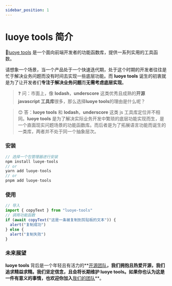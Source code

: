 ```yaml
---
sidebar_position: 1
---
```


# luoye tools 简介

🏅[luoye tools](https://github.com/mala-luoye/luoye-tools) 是一个面向前端开发者的功能函数库，提供一系列实用的工具函数。

请想象一个场景，当一个产品处于一个快速迭代期，处于这个时期的开发者往往是忙于解决业务问题而没有时间去实现一些底层功能。而 **luoye tools** 诞生的初衷就是为了让开发者们**专注于解决业务问题**而**无需考虑底层实现**。

> ❓ 问：市面上，像 **lodash**，**underscore** 这类优秀且成熟的**开源 javascript 工具库**很多，那么选择**luoye tools**的理由是什么呢？

> 😊 答：**luoye tools** 和 **lodash**，**underscore** 这类 js 工具库定位并不相同。**luoye tools** 是为了解决实际业务开发中繁琐的底层功能实现而生，是一个直面现实问题场景的功能函数库。而后者是为了拓展语言功能而诞生的一类库，两者并不处于同一个抽象层次。

### 安装

```ts
// 选择一个包管理器进行安装
npm install luoye-tools
// or
yarn add luoye-tools
// or
pnpm add luoye-tools
```

### 使用

```ts
// 导入
import { copyText } from "luoye-tools"
// 调用功能函数
if (await copyText("这是一条被复制到剪贴板的文本")) {
  alert("复制成功")
} else {
  alert("复制失败")
}
```

### 未来展望

**luoye tools** 背后是一个年轻且有活力的**[开源团队](https://github.com/mala-luoye)**，我们拥抱且热爱开源，我们追求精益求精。我们坚定信念，且会将长期维护 **luoye tools**。如果你也认为这是一件有意义的事情，也欢迎你加入**[我们的团队](https://github.com/mala-luoye)**。
